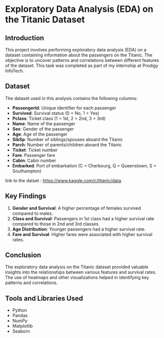 # Exploratory Data Analysis (EDA) on the Titanic Dataset

## Introduction

This project involves performing exploratory data analysis (EDA) on a dataset containing information about the passengers on the Titanic. The objective is to uncover patterns and correlations between different features of the dataset. This task was completed as part of my internship at Prodigy InfoTech.

## Dataset

The dataset used in this analysis contains the following columns:
- **PassengerId**: Unique identifier for each passenger
- **Survived**: Survival status (0 = No, 1 = Yes)
- **Pclass**: Ticket class (1 = 1st, 2 = 2nd, 3 = 3rd)
- **Name**: Name of the passenger
- **Sex**: Gender of the passenger
- **Age**: Age of the passenger
- **SibSp**: Number of siblings/spouses aboard the Titanic
- **Parch**: Number of parents/children aboard the Titanic
- **Ticket**: Ticket number
- **Fare**: Passenger fare
- **Cabin**: Cabin number
- **Embarked**: Port of embarkation (C = Cherbourg, Q = Queenstown, S = Southampton)

link to the datset : https://www.kaggle.com/c/titanic/data

## Key Findings

1. **Gender and Survival**: A higher percentage of females survived compared to males.
2. **Class and Survival**: Passengers in 1st class had a higher survival rate compared to those in 2nd and 3rd classes.
3. **Age Distribution**: Younger passengers had a higher survival rate.
4. **Fare and Survival**: Higher fares were associated with higher survival rates.

## Conclusion

The exploratory data analysis on the Titanic dataset provided valuable insights into the relationships between various features and survival rates. The use of heatmaps and other visualizations helped in identifying key patterns and correlations.

## Tools and Libraries Used

- Python
- Pandas
- NumPy
- Matplotlib
- Seaborn


